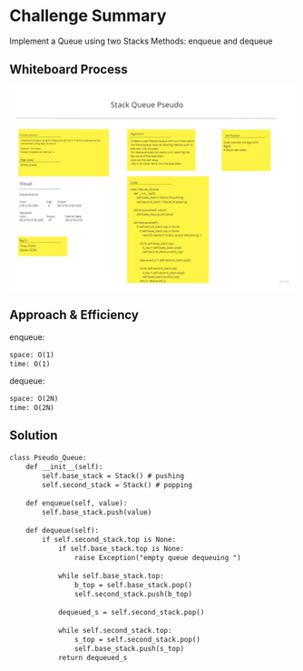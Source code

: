 # Challenge Summary
<!-- Description of the challenge -->
Implement a Queue using two Stacks
Methods: enqueue and dequeue

## Whiteboard Process
<!-- Embedded whiteboard image -->
![Whiteboard Process](cc11.jpg)

## Approach & Efficiency
<!-- What approach did you take? Why? What is the Big O space/time for this approach? -->
enqueue:

    space: O(1)
    time: O(1)

dequeue:

    space: O(2N)
    time: O(2N)

## Solution
<!-- Show how to run your code, and examples of it in action -->
    class Pseudo_Queue:
        def __init__(self):
            self.base_stack = Stack() # pushing
            self.second_stack = Stack() # popping

        def enqueue(self, value):
            self.base_stack.push(value)

        def dequeue(self):
            if self.second_stack.top is None:
                if self.base_stack.top is None:
                    raise Exception("empty queue dequeuing ")

                while self.base_stack.top:
                    b_top = self.base_stack.pop()
                    self.second_stack.push(b_top)

                dequeued_s = self.second_stack.pop()

                while self.second_stack.top:
                    s_top = self.second_stack.pop()
                    self.base_stack.push(s_top)
                return dequeued_s
